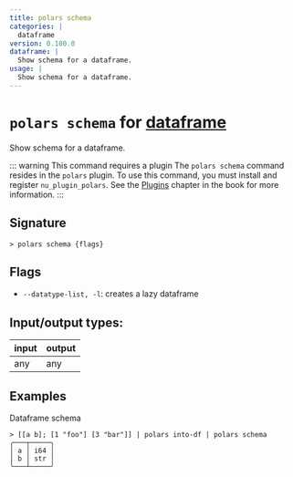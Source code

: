 ```yaml
---
title: polars schema
categories: |
  dataframe
version: 0.100.0
dataframe: |
  Show schema for a dataframe.
usage: |
  Show schema for a dataframe.
---
```

<!-- This file is automatically generated. Please edit the command in https://github.com/nushell/nushell instead. -->

# `polars schema` for [dataframe](/commands/categories/dataframe.md)

<div class='command-title'>Show schema for a dataframe.</div>

::: warning This command requires a plugin
The `polars schema` command resides in the `polars` plugin.
To use this command, you must install and register `nu_plugin_polars`.
See the [Plugins](/book/plugins.html) chapter in the book for more information.
:::


## Signature

```> polars schema {flags} ```

## Flags

 -  `--datatype-list, -l`: creates a lazy dataframe


## Input/output types:

| input | output |
| ----- | ------ |
| any   | any    |

## Examples

Dataframe schema
```nu
> [[a b]; [1 "foo"] [3 "bar"]] | polars into-df | polars schema
╭───┬─────╮
│ a │ i64 │
│ b │ str │
╰───┴─────╯
```
